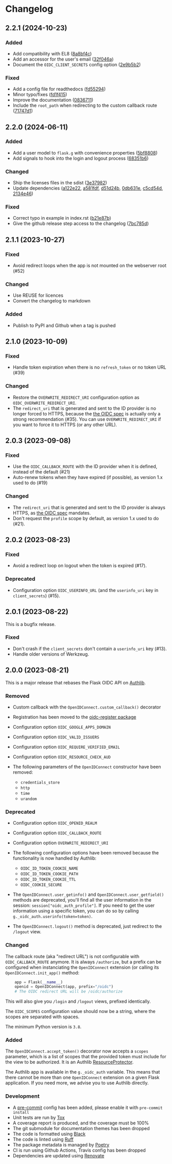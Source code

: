 # Changelog

## 2.2.1 (2024-10-23)

### Added

- Add compatibility with EL8 ([8a8bf4c](https://github.com/fedora-infra/flask-oidc/commit/8a8bf4c>))
- Add an accessor for the user's email ([32f046a](https://github.com/fedora-infra/flask-oidc/commit/32f046a>))
- Document the `OIDC_CLIENT_SECRETS` config option ([2e9b5b2](https://github.com/fedora-infra/flask-oidc/commit/2e9b5b2>))

### Fixed

- Add a config file for readthedocs ([fd55294](https://github.com/fedora-infra/flask-oidc/commit/fd55294>))
- Minor typo/fixes ([fd1f415](https://github.com/fedora-infra/flask-oidc/commit/fd1f415>))
- Improve the documentation ([0836711](https://github.com/fedora-infra/flask-oidc/commit/0836711>))
- Include the `root_path` when redirecting to the custom callback route ([71747d1](https://github.com/fedora-infra/flask-oidc/commit/71747d1>))


## 2.2.0 (2024-06-11)

### Added

- Add a user model to `flask.g` with convenience properties ([5bf8808](https://github.com/fedora-infra/flask-oidc/commit/5bf8808>))
- Add signals to hook into the login and logout process ([68351b6](https://github.com/fedora-infra/flask-oidc/commit/68351b6>))

### Changed

- Ship the licenses files in the sdist ([3e37982](https://github.com/fedora-infra/flask-oidc/commit/3e37982>))
- Update dependencies ([a122e22](https://github.com/fedora-infra/flask-oidc/commit/a122e22>),
                       [a581fdf](https://github.com/fedora-infra/flask-oidc/commit/a581fdf>),
                       [d51d24b](https://github.com/fedora-infra/flask-oidc/commit/d51d24b>),
                       [0db631e](https://github.com/fedora-infra/flask-oidc/commit/0db631e>),
                       [c5cd54d](https://github.com/fedora-infra/flask-oidc/commit/c5cd54d>),
                       [2134e46](https://github.com/fedora-infra/flask-oidc/commit/2134e46>))

### Fixed

- Correct typo in example in index.rst ([b21e87b](https://github.com/fedora-infra/flask-oidc/commit/b21e87b>))
- Give the github release step access to the changelog ([7bc785d](https://github.com/fedora-infra/flask-oidc/commit/7bc785d>))


## 2.1.1 (2023-10-27)

### Fixed

- Avoid redirect loops when the app is not mounted on the webserver root (#52)

### Changed

- Use REUSE for licences
- Convert the changelog to markdown

### Added

- Publish to PyPI and Github when a tag is pushed


## 2.1.0 (2023-10-09)

### Fixed

- Handle token expiration when there is no `refresh_token` or no token URL (#39)

### Changed

- Restore the `OVERWRITE_REDIRECT_URI` configuration option as
  `OIDC_OVERWRITE_REDIRECT_URI`.
- The `redirect_uri` that is generated and sent to the ID provider is no longer
  forced to HTTPS, because the
  [the OIDC spec](https://openid.net/specs/openid-connect-core-1_0.html#AuthRequest)
  is actually only a strong recommendation (#35). You can
  use `OVERWRITE_REDIRECT_URI` if you want to force it to HTTPS (or any other
  URL).


## 2.0.3 (2023-09-08)

### Fixed

- Use the `OIDC_CALLBACK_ROUTE` with the ID provider when it is defined,
  instead of the default (#21)
- Auto-renew tokens when they have expired (if possible), as version 1.x used
  to do (#19)

### Changed

- The `redirect_uri` that is generated and sent to the ID provider is always
  HTTPS, as [the OIDC spec](https://openid.net/specs/openid-connect-core-1_0.html#AuthRequest)
  mandates.
- Don't request the `profile` scope by default, as version 1.x used to do
  (#21).


## 2.0.2 (2023-08-23)

### Fixed

- Avoid a redirect loop on logout when the token is expired (#17).


### Deprecated

- Configuration option `OIDC_USERINFO_URL` (and the `userinfo_uri` key in
  `client_secrets`) (#15).


## 2.0.1 (2023-08-22)

This is a bugfix release.

### Fixed

- Don't crash if the `client_secrets` don't contain a `userinfo_uri` key (#13).
- Handle older versions of Werkzeug.


## 2.0.0 (2023-08-21)

This is a major release that rebases the Flask OIDC API on
[Authlib](https://authlib.org/).

### Removed

- Custom callback with the `OpenIDConnect.custom_callback()` decorator
- Registration has been moved to the
  [oidc-register package](https://pypi.org/project/oidc-register/)
- Configuration option `OIDC_GOOGLE_APPS_DOMAIN`
- Configuration option `OIDC_VALID_ISSUERS`
- Configuration option `OIDC_REQUIRE_VERIFIED_EMAIL`
- Configuration option `OIDC_RESOURCE_CHECK_AUD`
- The following parameters of the `OpenIDConnect` constructor have been
  removed:

  - `credentials_store`
  - `http`
  - `time`
  - `urandom`

### Deprecated

- Configuration option `OIDC_OPENID_REALM`
- Configuration option `OIDC_CALLBACK_ROUTE`
- Configuration option `OVERWRITE_REDIRECT_URI`
- The following configuration options have been removed because the
  functionality is now handled by Authlib:

  - `OIDC_ID_TOKEN_COOKIE_NAME`
  - `OIDC_ID_TOKEN_COOKIE_PATH`
  - `OIDC_ID_TOKEN_COOKIE_TTL`
  - `OIDC_COOKIE_SECURE`

- The `OpenIDConnect.user_getinfo()` and `OpenIDConnect.user_getfield()`
  methods are deprecated, you'll find all the user information in the
  session: `session["oidc_auth_profile"]`.
  If you need to get the user information using a specific token, you can
  do so by calling `g._oidc_auth.userinfo(token=token)`.
- The `OpenIDConnect.logout()` method is deprecated, just redirect to the
  `/logout` view.

### Changed

The callback route (aka "redirect URL") is not configurable with
`OIDC_CALLBACK_ROUTE` anymore. It is always `/authorize`, but a prefix can
be configured when instanciating the `OpenIDConnect` extension (or calling
its `OpenIDConnect.init_app()` method:

```python
    app = Flask(__name__)
    openid = OpenIDConnect(app, prefix="/oidc")
    # The OIDC redirect URL will be /oidc/authorize
```

This will also give you `/login` and `/logout` views, prefixed identically.

The `OIDC_SCOPES` configuration value should now be a string, where the
scopes are separated with spaces.

The minimum Python version is `3.8`.

### Added

The `OpenIDConnect.accept_token()` decorator now accepts a `scopes` parameter,
which is a list of scopes that the provided token must include for the view to
be authorized. It is an Authlib
[ResourceProtector](https://docs.authlib.org/en/latest/flask/2/resource-server.html).

The Authlib app is available in the `g._oidc_auth` variable. This means that
there cannot be more than one `OpenIDConnect` extension on a given Flask
application. If you need more, we advise you to use Authlib directly.

### Development

- A [pre-commit](https://pre-commit.com/) config has been added, please enable
  it with `pre-commit install`
- Unit tests are run by [Tox](https://tox.readthedocs.io/)
- A coverage report is produced, and the coverage must be 100%
- The git submodule for documentation themes has been dropped
- The code is formatted using [Black](https://black.readthedocs.io/)
- The code is linted using [Ruff](https://ruff.rs)
- The package metadata is managed by [Poetry](https://python-poetry.org/)
- CI is run using Github Actions, Travis config has been dropped
- Dependencies are updated using [Renovate](https://docs.renovatebot.com/)
